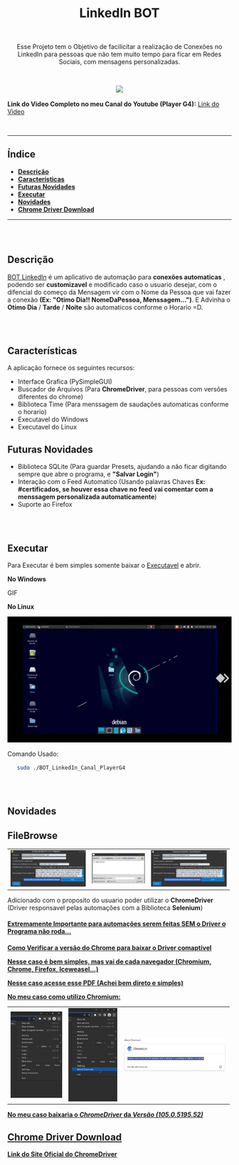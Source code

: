 <!--
    TITLE:      README
    AUTOR:      GUSTAVO GONÇALVES DIAS NEVES
    DATA_INIT:  16.12.2022

    PROJECT:    BOT LINKEDIN - PYSIMPLEGUI
    
    CONNECT ME:
        Linkedin: https://www.linkedin.com/in/gustavo-gon%C3%A7alves-dias-neves-3b76b3252/
        github (curr-account): https://github.com/gustavogoncalvesdiasneves/
        
 -->


<h1 align="center" alt="LinkedIn BOT"><strong>LinkedIn BOT</strong></h1>

<br/>

<p align="center" alt="objetivo do projeto">Esse Projeto tem o Objetivo de facilicitar a realização de Conexões no LinkedIn para pessoas que não tem muito tempo para ficar em Redes Sociais, com mensagens personalizadas.</p>

<br/>
<p align="center">
<img style="margin:auto" src="img/Demonstração GIF.gif" />
<p />

**Link do Video Completo no meu Canal do Youtube (Player G4):** [Link do Video][link-video]

<br/><hr/>

<h2>Índice</h2>

- **[Descrição](#descrição)**<br/>
- **[Características](#características)**<br/>
- **[Futuras Novidades](#futuras-novidades)**<br />
- **[Executar](#executar)**<br/>
- **[Novidades](#novidades)**<br/>
- **[Chrome Driver Download](#chrome-driver-download)**<br/>


<hr/>
<br/><br/>


## **Descrição**
[BOT LinkedIn][link-bot-linkedin] é um aplicativo de automação para **conexões automaticas** , podendo ser **customizavel** e modificado caso o usuario desejar, com o difencial do começo da Mensagem vir com o Nome da Pessoa que vai fazer a conexão **(Ex: "Otimo Dia!! NomeDaPessoa, Menssagem...")**.
E Advinha o **Otimo Dia** / **Tarde** / **Noite** são automaticos conforme o Horario =D.

<br/><br/>


## **Características**
A aplicação fornece os seguintes recursos:
- Interface Grafica (PySimpleGUI)
- Buscador de Arquivos (Para **ChromeDriver**, para pessoas com versões diferentes do chrome)
- Biblioteca Time (Para menssagem de saudações automaticas conforme o horario)
- Executavel do Windows
- Executavel do Linux

## **Futuras Novidades**
- Biblioteca SQLite (Para guardar Presets, ajudando a não ficar digitando sempre que abre o programa, e **"Salvar Login"**)
- Interação com o Feed Automatico (Usando palavras Chaves **Ex: #certificados, se houver essa chave no feed vai comentar com a menssagem personalizada automaticamente**)
- Suporte ao Firefox

<br/><br/>


## **Executar**
Para Executar é bem simples somente baixar o [Executavel][link-executavel] e abrir.

**No Windows**

GIF

**No Linux**

<img style="margin:auto" src="img/Linux GIF.gif" />

Comando Usado:

 ~~~Bash
    sudo ./BOT_LinkedIn_Canal_PlayerG4
 ~~~

<br/><br/>

## **Novidades**

<h2>FileBrowse</h2>

<table border="0" cellpadding="1" cellspacing="1" style="width:500px">
	<tbody>
		<tr>
			<td><img style="margin:auto" src="img/TelaConfig2.png" /></td>
			<td><img style="margin:auto" src="img/TelaConfig3.png" /></td>
			<td><img style="margin:auto" src="img/TelaConfig4.png" /></td>
		</tr>
	</tbody>
</table>



Adicionado com o proposito do usuario poder utilizar o **ChromeDriver** (Driver responsavel pelas automações com a Biblioteca **Selenium**)

<u><h4>Extremamente Importante para automações serem feitas SEM o Driver o Programa não roda...<h4 /><u/>

**Como Verificar a versão do Chrome para baixar o Driver comaptivel**

Nesse caso é bem simples, mas vai de cada navegador (Chromium, Chrome, Firefox, Iceweasel...)

Nesse caso acesse esse [PDF][link-pdf-navegador] (Achei bem direto e simples)

No meu caso como utilizo Chromium:

<table border="0" cellpadding="1" cellspacing="1" style="width:500px">
	<tbody>
		<tr>
			<td><img style="margin:auto" src="img/Chrome_Sobre2.png" /></td>
			<td><img style="margin:auto" src="img/Chrome_Sobre3.png" /></td>
			<td><img style="margin:auto" src="img/Chrome_Sobre4.png" /></td>
		</tr>
	</tbody>
</table>
	
No meu caso baixaria o *ChromeDriver* da *Versão (105.0.5195.52)*
	
## **Chrome Driver Download**	

[Link do Site Oficial do ChromeDriver][chrome-driver-link]


<br/><br/>


<!-- 
    LOCAL VARIABLES
 -->

[link-bot-linkedin]: https://github.com/gustavogoncalvesdiasneves/BOT_LinkedIn/
[link-executavel]: https://github.com/gustavogoncalvesdiasneves/BOT_LinkedIn/tree/main/build/Executavel
[link-video]: https://www.youtube.com/channel/UC_9SeJaG7zalUCosUt8BnFA
[link-pdf-navegador]: http://www.gestaoescolar.diaadia.pr.gov.br/arquivos/File/pde_roteiros/como_identificar_versao_navegador_pronto.pdf
[chrome-driver-link]: https://chromedriver.chromium.org/downloads
